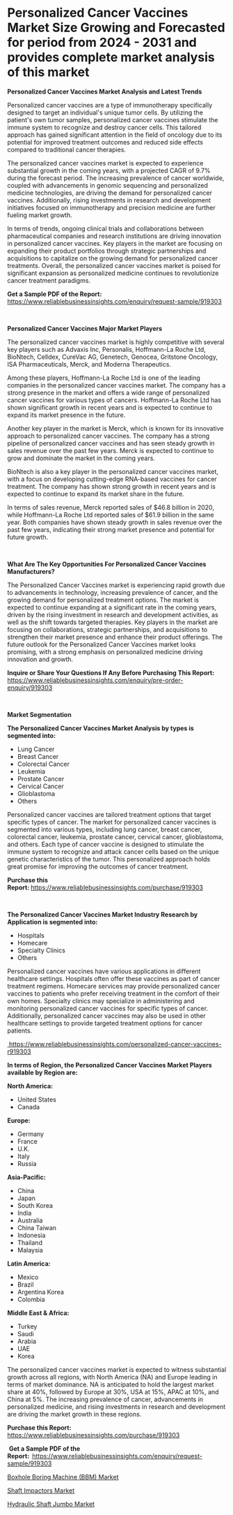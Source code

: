 <p><h1>Personalized Cancer Vaccines Market Size Growing and Forecasted for period from 2024 - 2031 and provides complete market analysis of this market</h1></p><p><strong>Personalized Cancer Vaccines Market Analysis and Latest Trends</strong></p>
<p><p>Personalized cancer vaccines are a type of immunotherapy specifically designed to target an individual's unique tumor cells. By utilizing the patient's own tumor samples, personalized cancer vaccines stimulate the immune system to recognize and destroy cancer cells. This tailored approach has gained significant attention in the field of oncology due to its potential for improved treatment outcomes and reduced side effects compared to traditional cancer therapies.</p><p>The personalized cancer vaccines market is expected to experience substantial growth in the coming years, with a projected CAGR of 9.7% during the forecast period. The increasing prevalence of cancer worldwide, coupled with advancements in genomic sequencing and personalized medicine technologies, are driving the demand for personalized cancer vaccines. Additionally, rising investments in research and development initiatives focused on immunotherapy and precision medicine are further fueling market growth.</p><p>In terms of trends, ongoing clinical trials and collaborations between pharmaceutical companies and research institutions are driving innovation in personalized cancer vaccines. Key players in the market are focusing on expanding their product portfolios through strategic partnerships and acquisitions to capitalize on the growing demand for personalized cancer treatments. Overall, the personalized cancer vaccines market is poised for significant expansion as personalized medicine continues to revolutionize cancer treatment paradigms.</p></p>
<p><strong>Get a Sample PDF of the Report:&nbsp;</strong> <a href="https://www.reliablebusinessinsights.com/enquiry/request-sample/919303">https://www.reliablebusinessinsights.com/enquiry/request-sample/919303</a></p>
<p>&nbsp;</p>
<p><strong>Personalized Cancer Vaccines Major Market Players</strong></p>
<p><p>The personalized cancer vaccines market is highly competitive with several key players such as Advaxis Inc, Personalis, Hoffmann-La Roche Ltd, BioNtech, Celldex, CureVac AG, Genetech, Genocea, Gritstone Oncology, ISA Pharmaceuticals, Merck, and Moderna Therapeutics.</p><p>Among these players, Hoffmann-La Roche Ltd is one of the leading companies in the personalized cancer vaccines market. The company has a strong presence in the market and offers a wide range of personalized cancer vaccines for various types of cancers. Hoffmann-La Roche Ltd has shown significant growth in recent years and is expected to continue to expand its market presence in the future.</p><p>Another key player in the market is Merck, which is known for its innovative approach to personalized cancer vaccines. The company has a strong pipeline of personalized cancer vaccines and has seen steady growth in sales revenue over the past few years. Merck is expected to continue to grow and dominate the market in the coming years.</p><p>BioNtech is also a key player in the personalized cancer vaccines market, with a focus on developing cutting-edge RNA-based vaccines for cancer treatment. The company has shown strong growth in recent years and is expected to continue to expand its market share in the future.</p><p>In terms of sales revenue, Merck reported sales of $46.8 billion in 2020, while Hoffmann-La Roche Ltd reported sales of $61.9 billion in the same year. Both companies have shown steady growth in sales revenue over the past few years, indicating their strong market presence and potential for future growth.</p></p>
<p>&nbsp;</p>
<p><strong>What Are The Key Opportunities For Personalized Cancer Vaccines Manufacturers?</strong></p>
<p><p>The Personalized Cancer Vaccines market is experiencing rapid growth due to advancements in technology, increasing prevalence of cancer, and the growing demand for personalized treatment options. The market is expected to continue expanding at a significant rate in the coming years, driven by the rising investment in research and development activities, as well as the shift towards targeted therapies. Key players in the market are focusing on collaborations, strategic partnerships, and acquisitions to strengthen their market presence and enhance their product offerings. The future outlook for the Personalized Cancer Vaccines market looks promising, with a strong emphasis on personalized medicine driving innovation and growth.</p></p>
<p><strong>Inquire or Share Your Questions If Any Before Purchasing This Report:</strong> <a href="https://www.reliablebusinessinsights.com/enquiry/pre-order-enquiry/919303">https://www.reliablebusinessinsights.com/enquiry/pre-order-enquiry/919303</a></p>
<p>&nbsp;</p>
<p><strong>Market Segmentation</strong></p>
<p><strong>The Personalized Cancer Vaccines Market Analysis by types is segmented into:</strong></p>
<p><ul><li>Lung Cancer</li><li>Breast Cancer</li><li>Colorectal Cancer</li><li>Leukemia</li><li>Prostate Cancer</li><li>Cervical Cancer</li><li>Glioblastoma</li><li>Others</li></ul></p>
<p><p>Personalized cancer vaccines are tailored treatment options that target specific types of cancer. The market for personalized cancer vaccines is segmented into various types, including lung cancer, breast cancer, colorectal cancer, leukemia, prostate cancer, cervical cancer, glioblastoma, and others. Each type of cancer vaccine is designed to stimulate the immune system to recognize and attack cancer cells based on the unique genetic characteristics of the tumor. This personalized approach holds great promise for improving the outcomes of cancer treatment.</p></p>
<p><strong>Purchase this Report:&nbsp;</strong><a href="https://www.reliablebusinessinsights.com/purchase/919303">https://www.reliablebusinessinsights.com/purchase/919303</a></p>
<p>&nbsp;</p>
<p><strong>The Personalized Cancer Vaccines Market Industry Research by Application is segmented into:</strong></p>
<p><ul><li>Hospitals</li><li>Homecare</li><li>Specialty Clinics</li><li>Others</li></ul></p>
<p><p>Personalized cancer vaccines have various applications in different healthcare settings. Hospitals often offer these vaccines as part of cancer treatment regimens. Homecare services may provide personalized cancer vaccines to patients who prefer receiving treatment in the comfort of their own homes. Specialty clinics may specialize in administering and monitoring personalized cancer vaccines for specific types of cancer. Additionally, personalized cancer vaccines may also be used in other healthcare settings to provide targeted treatment options for cancer patients.</p></p>
<p><a href="https://www.reliablebusinessinsights.com/personalized-cancer-vaccines-r919303">&nbsp;https://www.reliablebusinessinsights.com/personalized-cancer-vaccines-r919303</a></p>
<p><strong>In terms of Region, the Personalized Cancer Vaccines Market Players available by Region are:</strong></p>
<p>
    <p> <strong> North America: </strong>
        <ul>
            <li>United States</li>
            <li>Canada</li>
        </ul>
        </p> 
    <p> <strong> Europe: </strong>
        <ul>
            <li>Germany</li>
            <li>France</li>
            <li>U.K.</li>
            <li>Italy</li>
            <li>Russia</li>
        </ul>
        </p> 
    <p> <strong> Asia-Pacific: </strong>
        <ul>
            <li>China</li>
            <li>Japan</li>
            <li>South Korea</li>
            <li>India</li>
            <li>Australia</li>
            <li>China Taiwan</li>
            <li>Indonesia</li>
            <li>Thailand</li>
            <li>Malaysia</li>
        </ul>
        </p> 
    <p> <strong> Latin America: </strong>
        <ul>
            <li>Mexico</li>
            <li>Brazil</li>
            <li>Argentina Korea</li>
            <li>Colombia</li>
        </ul>
        </p> 
    <p> <strong> Middle East & Africa: </strong>
        <ul>
            <li>Turkey</li>
            <li>Saudi</li>
            <li>Arabia</li>
            <li>UAE</li>
            <li>Korea</li>
        </ul>
    </p>
    </p>
<p><p>The personalized cancer vaccines market is expected to witness substantial growth across all regions, with North America (NA) and Europe leading in terms of market dominance. NA is anticipated to hold the largest market share at 40%, followed by Europe at 30%, USA at 15%, APAC at 10%, and China at 5%. The increasing prevalence of cancer, advancements in personalized medicine, and rising investments in research and development are driving the market growth in these regions.</p></p>
<p><strong>Purchase this Report: </strong><a href="https://www.reliablebusinessinsights.com/purchase/919303">https://www.reliablebusinessinsights.com/purchase/919303</a></p>
<p>&nbsp;<strong>Get a Sample PDF of the Report:&nbsp;&nbsp;</strong><a href="https://www.reliablebusinessinsights.com/enquiry/request-sample/919303">https://www.reliablebusinessinsights.com/enquiry/request-sample/919303</a></p>
<p><strong></strong></p>
<p><p><a href="https://github.com/bmorecock/Market-Research-Report-List-4/blob/main/boxhole-boring-machine-bbm-market.md">Boxhole Boring Machine (BBM) Market</a></p><p><a href="https://github.com/Krish2023na/Market-Research-Report-List-5/blob/main/shaft-impactors-market.md">Shaft Impactors Market</a></p><p><a href="https://github.com/RickHolmes3/Market-Research-Report-List-5/blob/main/hydraulic-shaft-jumbo-market.md">Hydraulic Shaft Jumbo Market</a></p></p>